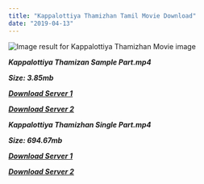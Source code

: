 ```yaml
---
title: "Kappalottiya Thamizhan Tamil Movie Download"
date: "2019-04-13"
---
```


![Image result for Kappalottiya Thamizhan Movie image](https://upload.wikimedia.org/wikipedia/en/thumb/4/4b/Kappalottiya_Thamizhan.jpg/220px-Kappalottiya_Thamizhan.jpg)

**_Kappalottiya Thamizan Sample Part.mp4_**

**_Size: 3.85mb_**

**_[Download Server 1](http://b5.wetransfer.vip/files/{fb880f6db0ad663db529f57694c28cccd461c3d4fc624305e324329e3cbfaaa8}20Actor{fb880f6db0ad663db529f57694c28cccd461c3d4fc624305e324329e3cbfaaa8}20Hits{fb880f6db0ad663db529f57694c28cccd461c3d4fc624305e324329e3cbfaaa8}20Collection/Sivaji{fb880f6db0ad663db529f57694c28cccd461c3d4fc624305e324329e3cbfaaa8}20Movies{fb880f6db0ad663db529f57694c28cccd461c3d4fc624305e324329e3cbfaaa8}20Collections/Kappalottiya{fb880f6db0ad663db529f57694c28cccd461c3d4fc624305e324329e3cbfaaa8}20Thamizhan{fb880f6db0ad663db529f57694c28cccd461c3d4fc624305e324329e3cbfaaa8}20(1961)/Kappalottiya{fb880f6db0ad663db529f57694c28cccd461c3d4fc624305e324329e3cbfaaa8}20Thamizhan{fb880f6db0ad663db529f57694c28cccd461c3d4fc624305e324329e3cbfaaa8}20{fb880f6db0ad663db529f57694c28cccd461c3d4fc624305e324329e3cbfaaa8}20Sample{fb880f6db0ad663db529f57694c28cccd461c3d4fc624305e324329e3cbfaaa8}20HD.mp4)_**

**_[Download Server 2](http://b5.wetransfer.vip/files/{fb880f6db0ad663db529f57694c28cccd461c3d4fc624305e324329e3cbfaaa8}20Actor{fb880f6db0ad663db529f57694c28cccd461c3d4fc624305e324329e3cbfaaa8}20Hits{fb880f6db0ad663db529f57694c28cccd461c3d4fc624305e324329e3cbfaaa8}20Collection/Sivaji{fb880f6db0ad663db529f57694c28cccd461c3d4fc624305e324329e3cbfaaa8}20Movies{fb880f6db0ad663db529f57694c28cccd461c3d4fc624305e324329e3cbfaaa8}20Collections/Kappalottiya{fb880f6db0ad663db529f57694c28cccd461c3d4fc624305e324329e3cbfaaa8}20Thamizhan{fb880f6db0ad663db529f57694c28cccd461c3d4fc624305e324329e3cbfaaa8}20(1961)/Kappalottiya{fb880f6db0ad663db529f57694c28cccd461c3d4fc624305e324329e3cbfaaa8}20Thamizhan{fb880f6db0ad663db529f57694c28cccd461c3d4fc624305e324329e3cbfaaa8}20{fb880f6db0ad663db529f57694c28cccd461c3d4fc624305e324329e3cbfaaa8}20Sample{fb880f6db0ad663db529f57694c28cccd461c3d4fc624305e324329e3cbfaaa8}20HD.mp4)_**

**_Kappalottiya Thamizhan Single Part.mp4_**

**_Size: 694.67mb_**

**_[Download Server 1](http://b5.wetransfer.vip/files/{fb880f6db0ad663db529f57694c28cccd461c3d4fc624305e324329e3cbfaaa8}20Actor{fb880f6db0ad663db529f57694c28cccd461c3d4fc624305e324329e3cbfaaa8}20Hits{fb880f6db0ad663db529f57694c28cccd461c3d4fc624305e324329e3cbfaaa8}20Collection/Sivaji{fb880f6db0ad663db529f57694c28cccd461c3d4fc624305e324329e3cbfaaa8}20Movies{fb880f6db0ad663db529f57694c28cccd461c3d4fc624305e324329e3cbfaaa8}20Collections/Kappalottiya{fb880f6db0ad663db529f57694c28cccd461c3d4fc624305e324329e3cbfaaa8}20Thamizhan{fb880f6db0ad663db529f57694c28cccd461c3d4fc624305e324329e3cbfaaa8}20(1961)/Kappalottiya{fb880f6db0ad663db529f57694c28cccd461c3d4fc624305e324329e3cbfaaa8}20Thamizhan{fb880f6db0ad663db529f57694c28cccd461c3d4fc624305e324329e3cbfaaa8}20{fb880f6db0ad663db529f57694c28cccd461c3d4fc624305e324329e3cbfaaa8}20Single{fb880f6db0ad663db529f57694c28cccd461c3d4fc624305e324329e3cbfaaa8}20Part{fb880f6db0ad663db529f57694c28cccd461c3d4fc624305e324329e3cbfaaa8}20HD.mp4)_**

**_[Download Server 2](http://b5.wetransfer.vip/files/{fb880f6db0ad663db529f57694c28cccd461c3d4fc624305e324329e3cbfaaa8}20Actor{fb880f6db0ad663db529f57694c28cccd461c3d4fc624305e324329e3cbfaaa8}20Hits{fb880f6db0ad663db529f57694c28cccd461c3d4fc624305e324329e3cbfaaa8}20Collection/Sivaji{fb880f6db0ad663db529f57694c28cccd461c3d4fc624305e324329e3cbfaaa8}20Movies{fb880f6db0ad663db529f57694c28cccd461c3d4fc624305e324329e3cbfaaa8}20Collections/Kappalottiya{fb880f6db0ad663db529f57694c28cccd461c3d4fc624305e324329e3cbfaaa8}20Thamizhan{fb880f6db0ad663db529f57694c28cccd461c3d4fc624305e324329e3cbfaaa8}20(1961)/Kappalottiya{fb880f6db0ad663db529f57694c28cccd461c3d4fc624305e324329e3cbfaaa8}20Thamizhan{fb880f6db0ad663db529f57694c28cccd461c3d4fc624305e324329e3cbfaaa8}20{fb880f6db0ad663db529f57694c28cccd461c3d4fc624305e324329e3cbfaaa8}20Single{fb880f6db0ad663db529f57694c28cccd461c3d4fc624305e324329e3cbfaaa8}20Part{fb880f6db0ad663db529f57694c28cccd461c3d4fc624305e324329e3cbfaaa8}20HD.mp4)_**
